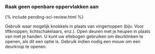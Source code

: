 ### Raak geen openbare oppervlakken aan 

{% include pending-sci-review.html %}

Gebruik waar mogelijk knokkels in plaats van vingertoppen (bijv. Voor liftknoppen, lichtschakelaars, enz.). Open deuren met je heupen in plaats van met je handen. U kunt uw ellebogen gebruiken om deurklinken te openen, als dit een optie is. Gebruik indien nodig een mouw om een deurknop te openen. 
